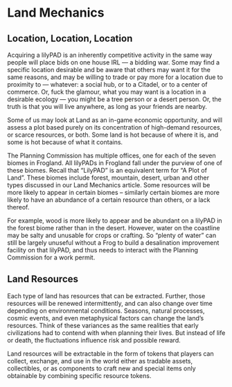 # Land Mechanics

## Location, Location, Location&#x20;

Acquiring a lilyPAD is an inherently competitive activity in the same way people will place bids on one house IRL — a bidding war. Some may find a specific location desirable and be aware that others may want it for the same reasons, and may be willing to trade or pay more for a location due to proximity to — whatever: a social hub, or to a Citadel, or to a center of commerce. Or, fuck the glamour, what you may want is a location in a desirable ecology — you might be a tree person or a desert person. Or, the truth is that you will live anywhere, as long as your friends are nearby.

Some of us may look at Land as an in-game economic opportunity, and will assess a plot based purely on its concentration of high-demand resources, or scarce resources, or both. Some land is hot because of where it is, and some is hot because of what it contains.

The Planning Commission has multiple offices, one for each of the seven biomes in Frogland. All lilyPADs in Frogland fall under the purview of one of these biomes. Recall that “LilyPAD” is an equivalent term for “A Plot of Land”. These biomes include forest, mountain, desert, urban and other types discussed in our Land Mechanics article. Some resources will be more likely to appear in certain biomes – similarly certain biomes are more likely to have an abundance of a certain resource than others, or a lack thereof.

For example, wood is more likely to appear and be abundant on a lilyPAD in the forest biome rather than in the desert. However, water on the coastline may be salty and unusable for crops or crafting. So “plenty of water” can still be largely unuseful without a Frog to build a desalination improvement facility on that lilyPAD, and thus needs to interact with the Planning Commission for a work permit.

## Land Resources

Each type of land has resources that can be extracted. Further, those resources will be renewed intermittently, and can also change over time depending on environmental conditions. Seasons, natural processes, cosmic events, and even metaphysical factors can change the land’s resources. Think of these variances as the same realities that early civilizations had to contend with when planning their lives. But instead of life or death, the fluctuations influence risk and possible reward.

Land resources will be extractable in the form of tokens that players can collect, exchange, and use in the world either as tradable assets, collectibles, or as components to craft new and special items only obtainable by combining specific resource tokens.
